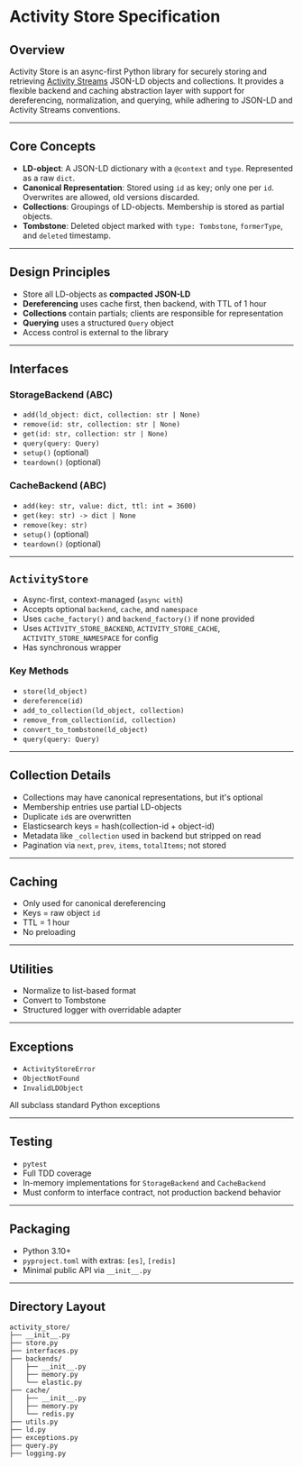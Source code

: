 # Activity Store Specification

## Overview

Activity Store is an async-first Python library for securely storing and retrieving [Activity Streams](https://www.w3.org/ns/activitystreams) JSON-LD objects and collections. It provides a flexible backend and caching abstraction layer with support for dereferencing, normalization, and querying, while adhering to JSON-LD and Activity Streams conventions.

---

## Core Concepts

- **LD-object**: A JSON-LD dictionary with a `@context` and `type`. Represented as a raw `dict`.
- **Canonical Representation**: Stored using `id` as key; only one per `id`. Overwrites are allowed, old versions discarded.
- **Collections**: Groupings of LD-objects. Membership is stored as partial objects.
- **Tombstone**: Deleted object marked with `type: Tombstone`, `formerType`, and `deleted` timestamp.

---

## Design Principles

- Store all LD-objects as **compacted JSON-LD**
- **Dereferencing** uses cache first, then backend, with TTL of 1 hour
- **Collections** contain partials; clients are responsible for representation
- **Querying** uses a structured `Query` object
- Access control is external to the library

---

## Interfaces

### StorageBackend (ABC)

- `add(ld_object: dict, collection: str | None)`
- `remove(id: str, collection: str | None)`
- `get(id: str, collection: str | None)`
- `query(query: Query)`
- `setup()` (optional)
- `teardown()` (optional)

### CacheBackend (ABC)

- `add(key: str, value: dict, ttl: int = 3600)`
- `get(key: str) -> dict | None`
- `remove(key: str)`
- `setup()` (optional)
- `teardown()` (optional)

---

## `ActivityStore`

- Async-first, context-managed (`async with`)
- Accepts optional `backend`, `cache`, and `namespace`
- Uses `cache_factory()` and `backend_factory()` if none provided
- Uses `ACTIVITY_STORE_BACKEND`, `ACTIVITY_STORE_CACHE`, `ACTIVITY_STORE_NAMESPACE` for config
- Has synchronous wrapper

### Key Methods

- `store(ld_object)`
- `dereference(id)`
- `add_to_collection(ld_object, collection)`
- `remove_from_collection(id, collection)`
- `convert_to_tombstone(ld_object)`
- `query(query: Query)`

---

## Collection Details

- Collections may have canonical representations, but it's optional
- Membership entries use partial LD-objects
- Duplicate `id`s are overwritten
- Elasticsearch keys = hash(collection-id + object-id)
- Metadata like `_collection` used in backend but stripped on read
- Pagination via `next`, `prev`, `items`, `totalItems`; not stored

---

## Caching

- Only used for canonical dereferencing
- Keys = raw object `id`
- TTL = 1 hour
- No preloading

---

## Utilities

- Normalize to list-based format
- Convert to Tombstone
- Structured logger with overridable adapter

---

## Exceptions

- `ActivityStoreError`
- `ObjectNotFound`
- `InvalidLDObject`

All subclass standard Python exceptions

---

## Testing

- `pytest`
- Full TDD coverage
- In-memory implementations for `StorageBackend` and `CacheBackend`
- Must conform to interface contract, not production backend behavior

---

## Packaging

- Python 3.10+
- `pyproject.toml` with extras: `[es]`, `[redis]`
- Minimal public API via `__init__.py`

---

## Directory Layout

```plaintext
activity_store/
├── __init__.py
├── store.py
├── interfaces.py
├── backends/
│   ├── __init__.py
│   ├── memory.py
│   └── elastic.py
├── cache/
│   ├── __init__.py
│   ├── memory.py
│   └── redis.py
├── utils.py
├── ld.py
├── exceptions.py
├── query.py
├── logging.py
```
